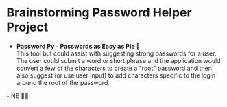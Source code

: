 # Brainstorming Password Helper Project

- **Password Py - Passwords as Easy as Pie 🥧** <br>
  This tool but could assist with suggesting strong passwords for a user. The user could submit a word or short phrase and the application would convert a few of the characters to create a "root" password and then also suggest (or use user input) to add characters specific to the login around the root of the password.

\- NE 🧑‍💻
